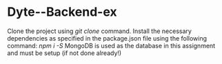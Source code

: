 # Dyte--Backend-ex
Clone the project using <i>git clone</i> command.
Install the necessary dependencies as specified in the package.json file
using the following command: <i>npm i -S <dependency-name></i>
MongoDB is used as the database in this assignment and must be setup (if not done already!) 
